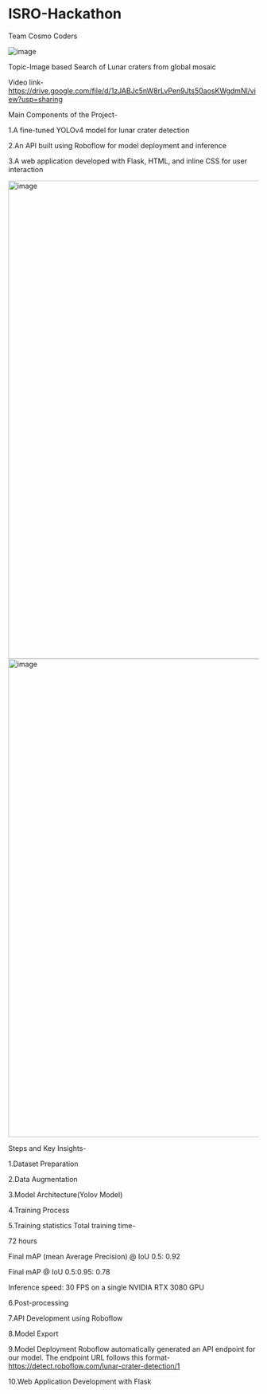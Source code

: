 # ISRO-Hackathon
Team Cosmo Coders

![image](https://github.com/user-attachments/assets/9c5b5540-1a33-4827-808a-0dc94b9dcc7c)

Topic-Image based Search of Lunar craters from global mosaic

Video link-https://drive.google.com/file/d/1zJABJc5nW8rLvPen9Jts50aosKWgdmNl/view?usp=sharing

Main Components of the Project-

1.A fine-tuned YOLOv4 model for lunar crater detection

2.An API built using Roboflow for model deployment and inference

3.A web application developed with Flask, HTML, and inline CSS for user interaction

<img width="960" alt="image" src="https://github.com/user-attachments/assets/33afdd10-1183-48a7-9f53-618ba3016742">
<img width="960" alt="image" src="https://github.com/user-attachments/assets/70bbe488-0f35-4f90-bd06-3d030d9c08a6">

  Steps and Key Insights-
  
  1.Dataset Preparation

  2.Data Augmentation

  3.Model Architecture(Yolov Model)

  4.Training Process

  5.Training statistics
  Total training time-
  
  72 hours
  
  Final mAP (mean Average Precision) @ IoU 0.5: 0.92
  
  Final mAP @ IoU 0.5:0.95: 0.78
  
  Inference speed: 30 FPS on a single NVIDIA RTX 3080 GPU

 6.Post-processing

 7.API Development using Roboflow

 8.Model Export

 9.Model Deployment
 Roboflow automatically generated an API endpoint for our model. The endpoint URL follows this format-
 https://detect.roboflow.com/lunar-crater-detection/1

 10.Web Application Development with Flask



